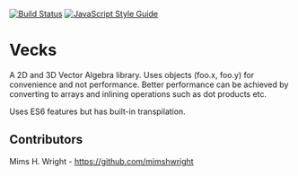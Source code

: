 [![Build Status](https://travis-ci.org/bjnortier/vecks.png?branch=master)](https://travis-ci.org/bjnortier/vecks)
[![JavaScript Style Guide](https://img.shields.io/badge/code_style-standard-brightgreen.svg)](https://standardjs.com)


# Vecks

A 2D and 3D Vector Algebra library. Uses objects (foo.x, foo.y) for convenience and not performance. Better performance can be achieved by converting to arrays and inlining operations such as dot products etc.

Uses ES6 features but has built-in transpilation.

## Contributors

Mims H. Wright - https://github.com/mimshwright
